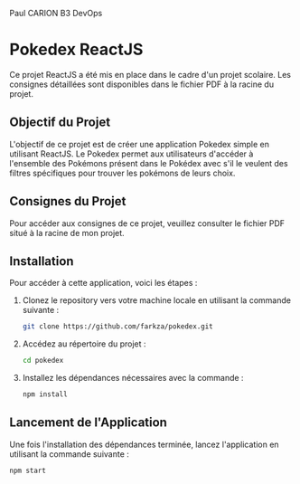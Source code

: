 Paul CARION B3 DevOps

# Pokedex ReactJS

Ce projet ReactJS a été mis en place dans le cadre d'un projet scolaire. Les consignes détaillées sont disponibles dans le fichier PDF à la racine du projet.

## Objectif du Projet

L'objectif de ce projet est de créer une application Pokedex simple en utilisant ReactJS. Le Pokedex permet aux utilisateurs d'accéder à l'ensemble des Pokémons présent dans le Pokédex avec s'il le veulent des filtres spécifiques pour trouver les pokémons de leurs choix.

## Consignes du Projet

Pour accéder aux consignes de ce projet, veuillez consulter le fichier PDF situé à la racine de mon projet.

## Installation

Pour accéder à cette application, voici les étapes :

1. Clonez le repository vers votre machine locale en utilisant la commande suivante :

    ```bash
    git clone https://github.com/farkza/pokedex.git
    ```

2. Accédez au répertoire du projet :

    ```bash
    cd pokedex
    ```

3. Installez les dépendances nécessaires avec la commande :

    ```bash
    npm install
    ```

## Lancement de l'Application

Une fois l'installation des dépendances terminée, lancez l'application en utilisant la commande suivante :

```bash
npm start
